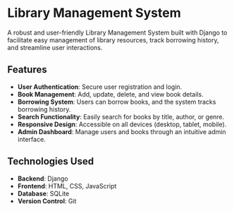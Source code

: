 # Library Management System

A robust and user-friendly Library Management System built with Django to facilitate easy management of library resources, track borrowing history, and streamline user interactions. 

## Features

- **User Authentication**: Secure user registration and login.
- **Book Management**: Add, update, delete, and view book details.
- **Borrowing System**: Users can borrow books, and the system tracks borrowing history.
- **Search Functionality**: Easily search for books by title, author, or genre.
- **Responsive Design**: Accessible on all devices (desktop, tablet, mobile).
- **Admin Dashboard**: Manage users and books through an intuitive admin interface.

## Technologies Used

- **Backend**: Django
- **Frontend**: HTML, CSS, JavaScript
- **Database**: SQLite
- **Version Control**: Git
